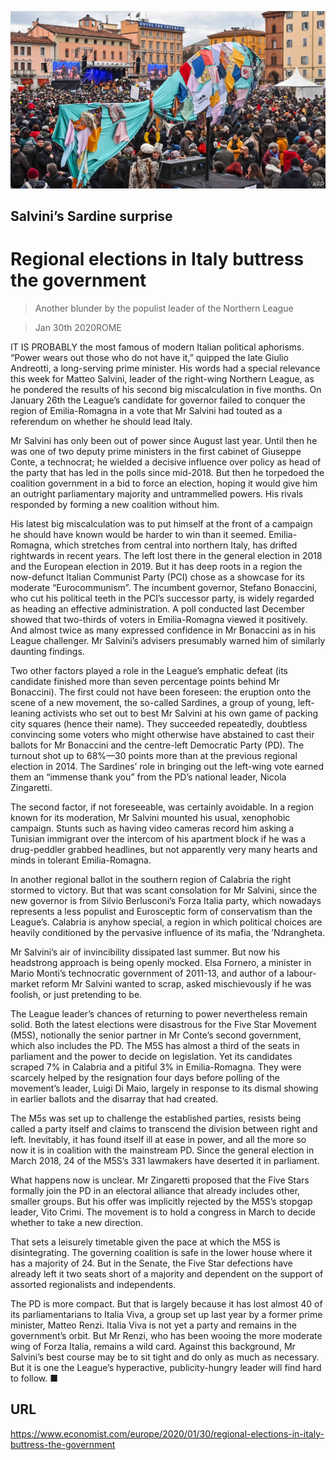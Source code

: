 ![](./images/20200201_EUP001_0.jpg)

## Salvini’s Sardine surprise

# Regional elections in Italy buttress the government

> Another blunder by the populist leader of the Northern League

> Jan 30th 2020ROME

IT IS PROBABLY the most famous of modern Italian political aphorisms. “Power wears out those who do not have it,” quipped the late Giulio Andreotti, a long-serving prime minister. His words had a special relevance this week for Matteo Salvini, leader of the right-wing Northern League, as he pondered the results of his second big miscalculation in five months. On January 26th the League’s candidate for governor failed to conquer the region of Emilia-Romagna in a vote that Mr Salvini had touted as a referendum on whether he should lead Italy.

Mr Salvini has only been out of power since August last year. Until then he was one of two deputy prime ministers in the first cabinet of Giuseppe Conte, a technocrat; he wielded a decisive influence over policy as head of the party that has led in the polls since mid-2018. But then he torpedoed the coalition government in a bid to force an election, hoping it would give him an outright parliamentary majority and untrammelled powers. His rivals responded by forming a new coalition without him.

His latest big miscalculation was to put himself at the front of a campaign he should have known would be harder to win than it seemed. Emilia-Romagna, which stretches from central into northern Italy, has drifted rightwards in recent years. The left lost there in the general election in 2018 and the European election in 2019. But it has deep roots in a region the now-defunct Italian Communist Party (PCI) chose as a showcase for its moderate “Eurocommunism”. The incumbent governor, Stefano Bonaccini, who cut his political teeth in the PCI’s successor party, is widely regarded as heading an effective administration. A poll conducted last December showed that two-thirds of voters in Emilia-Romagna viewed it positively. And almost twice as many expressed confidence in Mr Bonaccini as in his League challenger. Mr Salvini’s advisers presumably warned him of similarly daunting findings.

Two other factors played a role in the League’s emphatic defeat (its candidate finished more than seven percentage points behind Mr Bonaccini). The first could not have been foreseen: the eruption onto the scene of a new movement, the so-called Sardines, a group of young, left-leaning activists who set out to best Mr Salvini at his own game of packing city squares (hence their name). They succeeded repeatedly, doubtless convincing some voters who might otherwise have abstained to cast their ballots for Mr Bonaccini and the centre-left Democratic Party (PD). The turnout shot up to 68%—30 points more than at the previous regional election in 2014. The Sardines’ role in bringing out the left-wing vote earned them an “immense thank you” from the PD’s national leader, Nicola Zingaretti.

The second factor, if not foreseeable, was certainly avoidable. In a region known for its moderation, Mr Salvini mounted his usual, xenophobic campaign. Stunts such as having video cameras record him asking a Tunisian immigrant over the intercom of his apartment block if he was a drug-peddler grabbed headlines, but not apparently very many hearts and minds in tolerant Emilia-Romagna.

In another regional ballot in the southern region of Calabria the right stormed to victory. But that was scant consolation for Mr Salvini, since the new governor is from Silvio Berlusconi’s Forza Italia party, which nowadays represents a less populist and Eurosceptic form of conservatism than the League’s. Calabria is anyhow special, a region in which political choices are heavily conditioned by the pervasive influence of its mafia, the ’Ndrangheta.

Mr Salvini’s air of invincibility dissipated last summer. But now his headstrong approach is being openly mocked. Elsa Fornero, a minister in Mario Monti’s technocratic government of 2011-13, and author of a labour-market reform Mr Salvini wanted to scrap, asked mischievously if he was foolish, or just pretending to be.

The League leader’s chances of returning to power nevertheless remain solid. Both the latest elections were disastrous for the Five Star Movement (M5S), notionally the senior partner in Mr Conte’s second government, which also includes the PD. The M5S has almost a third of the seats in parliament and the power to decide on legislation. Yet its candidates scraped 7% in Calabria and a pitiful 3% in Emilia-Romagna. They were scarcely helped by the resignation four days before polling of the movement’s leader, Luigi Di Maio, largely in response to its dismal showing in earlier ballots and the disarray that had created.

The M5s was set up to challenge the established parties, resists being called a party itself and claims to transcend the division between right and left. Inevitably, it has found itself ill at ease in power, and all the more so now it is in coalition with the mainstream PD. Since the general election in March 2018, 24 of the M5S’s 331 lawmakers have deserted it in parliament.

What happens now is unclear. Mr Zingaretti proposed that the Five Stars formally join the PD in an electoral alliance that already includes other, smaller groups. But his offer was implicitly rejected by the M5S’s stopgap leader, Vito Crimi. The movement is to hold a congress in March to decide whether to take a new direction.

That sets a leisurely timetable given the pace at which the M5S is disintegrating. The governing coalition is safe in the lower house where it has a majority of 24. But in the Senate, the Five Star defections have already left it two seats short of a majority and dependent on the support of assorted regionalists and independents.

The PD is more compact. But that is largely because it has lost almost 40 of its parliamentarians to Italia Viva, a group set up last year by a former prime minister, Matteo Renzi. Italia Viva is not yet a party and remains in the government’s orbit. But Mr Renzi, who has been wooing the more moderate wing of Forza Italia, remains a wild card. Against this background, Mr Salvini’s best course may be to sit tight and do only as much as necessary. But it is one the League’s hyperactive, publicity-hungry leader will find hard to follow. ■

## URL

https://www.economist.com/europe/2020/01/30/regional-elections-in-italy-buttress-the-government
